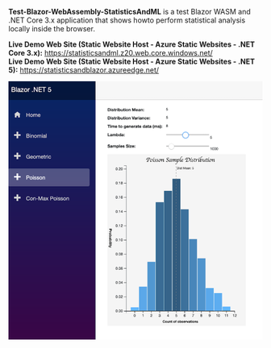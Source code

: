**Test-Blazor-WebAssembly-StatisticsAndML**
is a test Blazor WASM and .NET Core 3.x application that shows howto perform statistical analysis locally inside the browser.

**Live Demo Web Site (Static Website Host - Azure Static Websites - .NET Core 3.x):** https://statisticsandml.z20.web.core.windows.net/  
**Live Demo Web Site (Static Website Host - Azure Static Websites - .NET 5):** https://statisticsandblazor.azureedge.net/

![Balzor-Statistics-DotNet5](https://github.com/bartczernicki/Test-Blazor-WebAssembly-StatisticsAndML/raw/master/AppScreenShotDotNet5.png)
